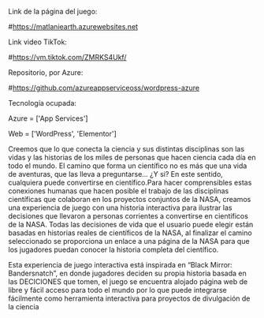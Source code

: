 
Link de la página del juego:

#https://matlaniearth.azurewebsites.net

Link video TikTok:

#https://vm.tiktok.com/ZMRKS4Ukf/

Repositorio, por Azure:

#https://github.com/azureappserviceoss/wordpress-azure

Tecnología ocupada:

Azure = ['App Services']

Web = ['WordPress', 'Elementor']

Creemos que lo que conecta la ciencia y sus distintas disciplinas son las vidas y las historias de los miles de personas que hacen ciencia cada día en todo el mundo. El camino que forma un científico no es más que una vida de aventuras, que las lleva a preguntarse... ¿Y si? En este sentido, cualquiera puede convertirse en científico.Para hacer comprensibles estas conexiones humanas que hacen posible el trabajo de las disciplinas científicas que colaboran en los proyectos conjuntos de la NASA, creamos una experiencia de juego con una historia interactiva para ilustrar las decisiones que llevaron a personas corrientes a convertirse en científicos de la NASA. Todas las decisiones de vida que el usuario puede elegir están basadas en historias reales de científicos de la NASA, al finalizar el camino seleccionado se proporciona un enlace a una página de la NASA para que los jugadores puedan conocer la historia completa del científico. 

Esta experiencia de juego interactiva está inspirada en “Black Mirror: Bandersnatch”, en donde jugadores deciden su propia historia basada en las DECICIONES que tomen, el juego se encuentra alojado página web de libre y fácil acceso para todo el mundo por lo que puede integrarse fácilmente como herramienta interactiva para proyectos de divulgación de la ciencia 
